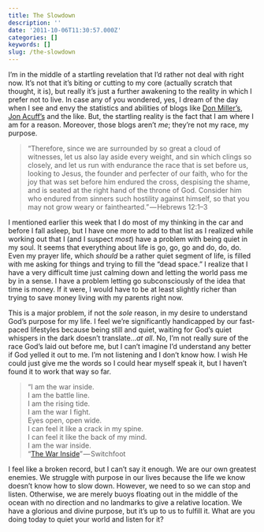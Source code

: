 ```yaml
---
title: The Slowdown
description: ''
date: '2011-10-06T11:30:57.000Z'
categories: []
keywords: []
slug: /the-slowdown
---
```


I’m in the middle of a startling revelation that I’d rather not deal with right now. It’s not that it’s biting or cutting to my core (actually scratch that thought, it is), but really it’s just a further awakening to the reality in which I prefer not to live. In case any of you wondered, yes, I dream of the day when I see and envy the statistics and abilities of blogs like [Don Miller’s](http://donmilleris.com/), [Jon Acuff’s](http://www.jonacuff.com/blog/) and the like. But, the startling reality is the fact that I am where I am for a reason. Moreover, those blogs aren’t _me_; they’re not my race, my purpose.

> “Therefore, since we are surrounded by so great a cloud of witnesses, let us also lay aside every weight, and sin which clings so closely, and let us run with endurance the race that is set before us, looking to Jesus, the founder and perfecter of our faith, who for the joy that was set before him endured the cross, despising the shame, and is seated at the right hand of the throne of God. Consider him who endured from sinners such hostility against himself, so that you may not grow weary or fainthearted.” — Hebrews 12:1–3

I mentioned earlier this week that I do most of my thinking in the car and before I fall asleep, but I have one more to add to that list as I realized while working out that I (and I suspect _most_) have a problem with being quiet in my soul. It seems that everything about life is go, go, go and do, do, do. Even my prayer life, which _should_ be a rather quiet segment of life, is filled with me asking for things and trying to fill the “dead space.” I realize that I have a very difficult time just calming down and letting the world pass me by in a sense. I have a problem letting go subconsciously of the idea that time is money. If it were, I would have to be at least slightly richer than trying to save money living with my parents right now.

This is a major problem, if not the _sole_ reason, in my desire to understand God’s purpose for my life. I feel we’re significantly handicapped by our fast-paced lifestyles because being still and quiet, waiting for God’s quiet whispers in the dark doesn’t translate…_at all_. No, I’m not really sure of the race God’s laid out before me, but I can’t imagine I’d understand any better if God yelled it out to me. I’m not listening and I don’t know how. I wish He could just give me the words so I could hear myself speak it, but I haven’t found it to work that way so far.

> “I am the war inside.  
> I am the battle line.  
> I am the rising tide.  
> I am the war I fight.  
> Eyes open, open wide.  
> I can feel it like a crack in my spine.  
> I can feel it like the back of my mind.  
> I am the war inside.  
> “[The War Inside](http://youtu.be/h-gacGvULO8?hd=1)” — Switchfoot

I feel like a broken record, but I can’t say it enough. We are our own greatest enemies. We struggle with purpose in our lives because the life we know doesn’t know how to slow down. However, we need to so we can stop and listen. Otherwise, we are merely buoys floating out in the middle of the ocean with no direction and no landmarks to give a relative location. We have a glorious and divine purpose, but it’s up to us to fulfill it. What are you doing today to quiet your world and listen for it?